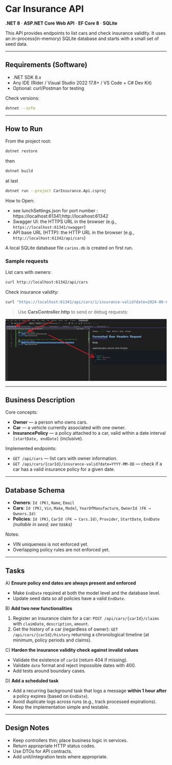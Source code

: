 # Car Insurance API

**.NET 8** · **ASP.NET Core Web API** · **EF Core 8** · **SQLite**

This API provides endpoints to list cars and check insurance validity. It uses an in-process(in-memory) SQLite database and starts with a small set of seed data.

---

## Requirements (Software)

- .NET SDK 8.x
- Any IDE (Rider / Visual Studio 2022 17.8+ / VS Code + C# Dev Kit)
- Optional: curl/Postman for testing

Check versions:
```bash
dotnet --info
```

---

## How to Run

From the project root:
```bash
dotnet restore
```
then
```bash
dotnet build
```
at last
```bash
dotnet run --project CarInsurance.Api.csproj
```

How to Open:
- see lunchSettings.json for port number : https://localhost:61341;http://localhost:61342
- Swagger UI: the HTTPS URL in the browser (e.g., `https://localhost:61341/swagger`)
- API base URL (HTTP): the HTTP URL in the browser (e.g., `http://localhost:61342/api/cars`)

A local SQLite database file `carins.db` is created on first run.

### Sample requests

List cars with owners:
```bash
curl http://localhost:61342/api/cars
```

Check insurance validity:
```bash
curl "https://localhost:61341/api/cars/1/insurance-valid?date=2024-06-01"
```

> Use __CarsController.http__ to send or debug requests:

![alt text](CarInsurance.Api/img/image.png)

---

## Business Description

Core concepts:

- **Owner** — a person who owns cars.
- **Car** — a vehicle currently associated with one owner.
- **InsurancePolicy** — a policy attached to a car, valid within a date interval `[startDate, endDate]` (inclusive).

Implemented endpoints:

- `GET /api/cars` — list cars with owner information.  
- `GET /api/cars/{carId}/insurance-valid?date=YYYY-MM-DD` — check if a car has a valid insurance policy for a given date.

---

## Database Schema

- **Owners**: `Id (PK)`, `Name`, `Email`  
- **Cars**: `Id (PK)`, `Vin`, `Make`, `Model`, `YearOfManufacture`, `OwnerId (FK → Owners.Id)`  
- **Policies**: `Id (PK)`, `CarId (FK → Cars.Id)`, `Provider`, `StartDate`, `EndDate` *(nullable in seed; see tasks)*

Notes:
- VIN uniqueness is not enforced yet.  
- Overlapping policy rules are not enforced yet.

---

## Tasks

A) **Ensure policy end dates are always present and enforced**  
- Make `EndDate` required at both the model level and the database level.
- Update seed data so all policies have a valid `EndDate`.

B) **Add two new functionalities**  
1. Register an insurance claim for a car: `POST /api/cars/{carId}/claims` with `claimDate`, `description`, `amount`.  
2. Get the history of a car (regardless of owner): `GET /api/cars/{carId}/history` returning a chronological timeline
(at minimum, policy periods and claims).

C) **Harden the insurance validity check against invalid values**  
- Validate the existence of `carId` (return 404 if missing).
- Validate `date` format and reject impossible dates with 400.
- Add tests around boundary cases.

D) **Add a scheduled task**  
- Add a recurring background task that logs a message **within 1 hour after** a policy expires (based on `EndDate`).
- Avoid duplicate logs across runs (e.g., track processed expirations).
- Keep the implementation simple and testable.

---

## Design Notes

- Keep controllers thin; place business logic in services.
- Return appropriate HTTP status codes.
- Use DTOs for API contracts.
- Add unit/integration tests where appropriate.
